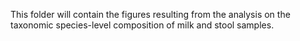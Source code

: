 This folder will contain the figures resulting from the analysis on the taxonomic species-level composition of milk and stool samples.
